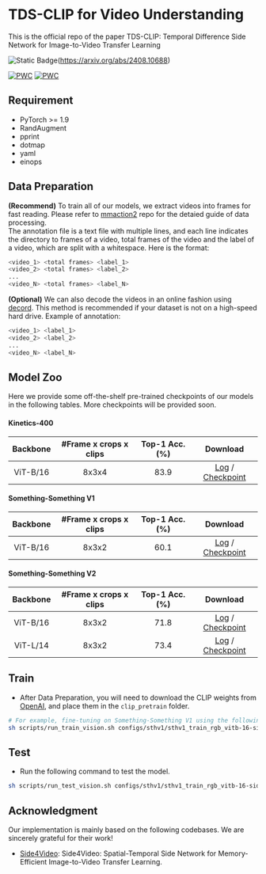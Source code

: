 

# TDS-CLIP for Video Understanding
This is the official repo of the paper TDS-CLIP: Temporal Difference Side Network for Image-to-Video Transfer Learning

![Static Badge](https://img.shields.io/badge/Arxiv-2408.10688-blue?logo=arXiv&logoColor=red&link=https%3A%2F%2Farxiv.org%2Fabs%2F2408.10688)(https://arxiv.org/abs/2408.10688)

[![PWC](https://img.shields.io/endpoint.svg?url=https://paperswithcode.com/badge/tds-clip-temporal-difference-side-network-for/action-recognition-in-videos-on-something-1)](https://paperswithcode.com/sota/action-recognition-in-videos-on-something-1?p=tds-clip-temporal-difference-side-network-for)
[![PWC](https://img.shields.io/endpoint.svg?url=https://paperswithcode.com/badge/tds-clip-temporal-difference-side-network-for/action-recognition-in-videos-on-something)](https://paperswithcode.com/sota/action-recognition-in-videos-on-something?p=tds-clip-temporal-difference-side-network-for)


## Requirement
- PyTorch >= 1.9
- RandAugment
- pprint
- dotmap
- yaml
- einops

## Data Preparation
**(Recommend)** To train all of our models, we extract videos into frames for fast reading. Please refer to [mmaction2](https://mmaction2.readthedocs.io/en/latest/user_guides/prepare_dataset.html) repo for the detaied guide of data processing.  
The annotation file is a text file with multiple lines, and each line indicates the directory to frames of a video, total frames of the video and the label of a video, which are split with a whitespace. Here is the format: 
```sh
<video_1> <total frames> <label_1>
<video_2> <total frames> <label_2>
...
<video_N> <total frames> <label_N>
```

**(Optional)** We can also decode the videos in an online fashion using [decord](https://github.com/dmlc/decord). This method is recommended if your dataset is not on a high-speed hard drive. Example of annotation:
```sh
<video_1> <label_1>
<video_2> <label_2>
...
<video_N> <label_N>
```
## Model Zoo

Here we provide some off-the-shelf pre-trained checkpoints of our models in the following tables. More checkpoints will be provided soon.

#### Kinetics-400

| Backbone |#Frame x crops x clips |  Top-1 Acc.(%) | Download |
|:------------:|:-------------------:|:------------------:|:-----------------:|
| ViT-B/16 | 8x3x4 | 83.9 | [Log](https://huggingface.co/BBLY9413/TDS-CLIP/tree/main) / [Checkpoint](https://huggingface.co/BBLY9413/TDS-CLIP/tree/main) |

#### Something-Something V1

| Backbone |#Frame x crops x clips |  Top-1 Acc.(%) | Download |
|:------------:|:-------------------:|:------------------:|:-----------------:|
| ViT-B/16 | 8x3x2 | 60.1 | [Log](https://huggingface.co/BBLY9413/TDS-CLIP/tree/main) / [Checkpoint](https://huggingface.co/BBLY9413/TDS-CLIP/tree/main) |
#### Something-Something V2

| Backbone |#Frame x crops x clips |  Top-1 Acc.(%) | Download |
|:------------:|:-------------------:|:------------------:|:-----------------:|
| ViT-B/16 | 8x3x2 | 71.8 | [Log](https://huggingface.co/BBLY9413/TDS-CLIP/tree/main) / [Checkpoint](https://huggingface.co/BBLY9413/TDS-CLIP/tree/main) |
| ViT-L/14 | 8x3x2 | 73.4 | [Log](https://huggingface.co/BBLY9413/TDS-CLIP/tree/main) / [Checkpoint](https://huggingface.co/BBLY9413/TDS-CLIP/tree/main) |

## Train
- After Data Preparation, you will need to download the CLIP weights from [OpenAI](https://github.com/openai/CLIP?tab=readme-ov-file), and place them in the `clip_pretrain` folder.
```sh
# For example, fine-tuning on Something-Something V1 using the following command:
sh scripts/run_train_vision.sh configs/sthv1/sthv1_train_rgb_vitb-16-side4video.yaml
```

## Test
- Run the following command to test the model.
```sh
sh scripts/run_test_vision.sh configs/sthv1/sthv1_train_rgb_vitb-16-side4video.yaml exp_onehot/ssv1/model_best.pt --test_crops 3 --test_clips 2
```
## Acknowledgment
Our implementation is mainly based on the following codebases. We are sincerely grateful for their work!
- [Side4Video](https://github.com/HJYao00/Side4Video): Side4Video: Spatial-Temporal Side Network for Memory-Efficient Image-to-Video Transfer Learning.
